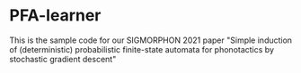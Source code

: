 # PFA-learner
This is the sample code for our SIGMORPHON 2021 paper "Simple induction of (deterministic) probabilistic finite-state automata for phonotactics by stochastic gradient descent"
